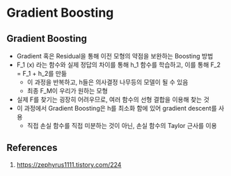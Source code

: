 # Gradient Boosting

## Gradient Boosting

- Gradient 혹은 Residual을 통해 이전 모형의 약점을 보완하는 Boosting 방법
- F_1 (x) 라는 함수와 실제 정답의 차이를 통해 h_1 함수를 학습하고, 이를 통해 F_2 = F_1 + h_2를 만듦
  - 이 과정을 반복하고, h들은 의사결정 나무등의 모델이 될 수 있음
  - 최종 F_M이 우리가 원하는 모형
- 실제 F를 찾기는 굉장히 어려우므로, 여러 함수의 선형 결합을 이용해 찾는 것
- 이 과정에서 Gradient Boosting은 h를 최소화 함에 있어 gradient descent를 사용
  - 직접 손실 함수를 직접 미분하는 것이 아닌, 손실 함수의 Taylor 근사를 이용

## References

1. https://zephyrus1111.tistory.com/224
